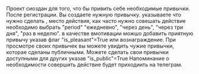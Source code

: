 Проект сиоздан для того, что бы привить себе необходимые привычки.
После регистрации.
Вы создаете нужную привычку. указываете что нужно сделать , место действия, как часто нужно совешать действие
необходимо выбрать "period" "ежедневно", "через день", "через три дня", "раз в неделю".
в качестве вмотивации можшо добавить приятную привычу указав флаг "is_pleasant"=True или вознаграждение.
При просмотре своих привычек вы можете увидить чужие привычки, которае сделаны публичными. 
Можете сделать свои привычки доступными для других указав "is_public"=True
Напоминание о необходимости совершить действие будет приходиить на телеграм.